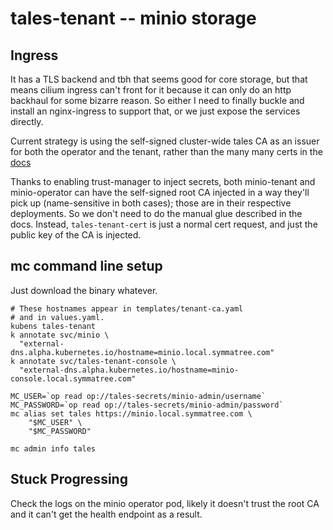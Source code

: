 # tales-tenant -- minio storage



## Ingress

It has a TLS backend and tbh that seems good for core storage, but that means cilium ingress can't
front for it because it can only do an http backhaul for some bizarre reason. So either I need to
finally buckle and install an nginx-ingress to support that, or we just expose the services directly.

Current strategy is using the self-signed cluster-wide tales CA as an issuer for both the operator
and the tenant, rather than the many many certs in the [docs](https://min.io/docs/minio/kubernetes/upstream/operations/cert-manager/cert-manager-tenants.html)

Thanks to enabling trust-manager to inject secrets, both minio-tenant and minio-operator
can have the self-signed root CA injected in a way they'll pick up (name-sensitive in both cases);
those are in their respective deployments. So we don't need to do the manual glue
described in the docs. Instead, `tales-tenant-cert` is just a normal cert request,
and just the public key of the CA is injected.

## mc command line setup

Just download the binary whatever.

```
# These hostnames appear in templates/tenant-ca.yaml
# and in values.yaml.
kubens tales-tenant
k annotate svc/minio \
  "external-dns.alpha.kubernetes.io/hostname=minio.local.symmatree.com"
k annotate svc/tales-tenant-console \
  "external-dns.alpha.kubernetes.io/hostname=minio-console.local.symmatree.com"

MC_USER=`op read op://tales-secrets/minio-admin/username`
MC_PASSWORD=`op read op://tales-secrets/minio-admin/password`
mc alias set tales https://minio.local.symmatree.com \
    "$MC_USER" \
    "$MC_PASSWORD"

mc admin info tales
```

## Stuck Progressing

Check the logs on the minio operator pod, likely it doesn't trust the
root CA and it can't get the health endpoint as a result.
